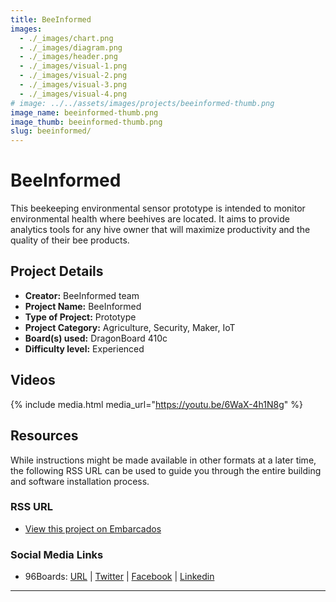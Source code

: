 ```yaml
---
title: BeeInformed
images:
  - ./_images/chart.png
  - ./_images/diagram.png
  - ./_images/header.png
  - ./_images/visual-1.png
  - ./_images/visual-2.png
  - ./_images/visual-3.png
  - ./_images/visual-4.png
# image: ../../assets/images/projects/beeinformed-thumb.png
image_name: beeinformed-thumb.png
image_thumb: beeinformed-thumb.png
slug: beeinformed/
---
```


# BeeInformed

This beekeeping environmental sensor prototype is intended to monitor environmental health where beehives are located. It aims to provide analytics tools for any hive owner that will maximize productivity and the quality of their bee products.

## Project Details

- **Creator:** BeeInformed team
- **Project Name:** BeeInformed
- **Type of Project:** Prototype
- **Project Category:** Agriculture, Security, Maker, IoT
- **Board(s) used:** DragonBoard 410c
- **Difficulty level:** Experienced

## Videos

{% include media.html media_url="https://youtu.be/6WaX-4h1N8g" %}

## Resources

While instructions might be made available in other formats at a later time, the following RSS URL can be used to guide you through the entire building and software installation process.

### RSS URL

- [View this project on Embarcados](https://contest.embarcados.com.br/projetos/beeinformed-%C2%AD-sensor-ambiental-apicola/)

### Social Media Links

- 96Boards: [URL](https://www.96boards.org/) | [Twitter](https://twitter.com/96boards) | [Facebook](https://www.facebook.com/96Boards) | [Linkedin](https://www.linkedin.com/company/{{site.linkedin_username}}/)

---
